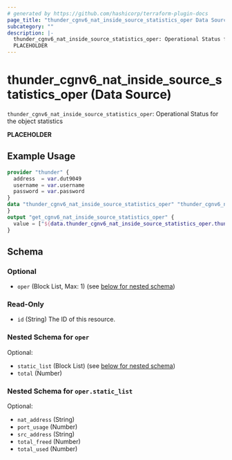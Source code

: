 ```yaml
---
# generated by https://github.com/hashicorp/terraform-plugin-docs
page_title: "thunder_cgnv6_nat_inside_source_statistics_oper Data Source - terraform-provider-thunder"
subcategory: ""
description: |-
  thunder_cgnv6_nat_inside_source_statistics_oper: Operational Status for the object statistics
  PLACEHOLDER
---
```


# thunder_cgnv6_nat_inside_source_statistics_oper (Data Source)

`thunder_cgnv6_nat_inside_source_statistics_oper`: Operational Status for the object statistics

__PLACEHOLDER__

## Example Usage

```terraform
provider "thunder" {
  address  = var.dut9049
  username = var.username
  password = var.password
}
data "thunder_cgnv6_nat_inside_source_statistics_oper" "thunder_cgnv6_nat_inside_source_statistics_oper" {
}
output "get_cgnv6_nat_inside_source_statistics_oper" {
  value = ["${data.thunder_cgnv6_nat_inside_source_statistics_oper.thunder_cgnv6_nat_inside_source_statistics_oper}"]
}
```

<!-- schema generated by tfplugindocs -->
## Schema

### Optional

- `oper` (Block List, Max: 1) (see [below for nested schema](#nestedblock--oper))

### Read-Only

- `id` (String) The ID of this resource.

<a id="nestedblock--oper"></a>
### Nested Schema for `oper`

Optional:

- `static_list` (Block List) (see [below for nested schema](#nestedblock--oper--static_list))
- `total` (Number)

<a id="nestedblock--oper--static_list"></a>
### Nested Schema for `oper.static_list`

Optional:

- `nat_address` (String)
- `port_usage` (Number)
- `src_address` (String)
- `total_freed` (Number)
- `total_used` (Number)


